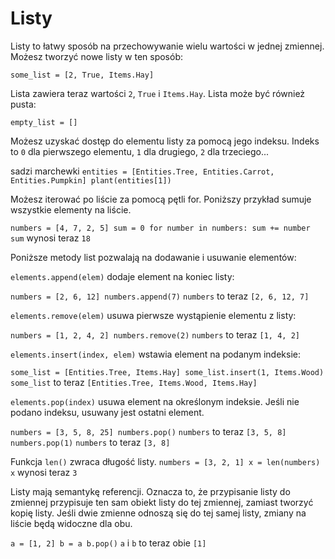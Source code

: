 # Listy
Listy to łatwy sposób na przechowywanie wielu wartości w jednej zmiennej.
Możesz tworzyć nowe listy w ten sposób:

`some_list = [2, True, Items.Hay]`

Lista zawiera teraz wartości `2`, `True` i `Items.Hay`.
Lista może być również pusta:

`empty_list = []`

Możesz uzyskać dostęp do elementu listy za pomocą jego indeksu. Indeks to `0` dla pierwszego elementu, `1` dla drugiego, `2` dla trzeciego...

sadzi marchewki
`entities = [Entities.Tree, Entities.Carrot, Entities.Pumpkin]
plant(entities[1])`

Możesz iterować po liście za pomocą pętli for. Poniższy przykład sumuje wszystkie elementy na liście.

`numbers = [4, 7, 2, 5]
sum = 0
for number in numbers:
	sum += number`
`sum` wynosi teraz `18`

Poniższe metody list pozwalają na dodawanie i usuwanie elementów:

`elements.append(elem)` dodaje element na koniec listy:

`numbers = [2, 6, 12]
numbers.append(7)`
`numbers` to teraz `[2, 6, 12, 7]`

`elements.remove(elem)` usuwa pierwsze wystąpienie elementu z listy:

`numbers = [1, 2, 4, 2]
numbers.remove(2)`
`numbers` to teraz `[1, 4, 2]`

`elements.insert(index, elem)` wstawia element na podanym indeksie:

`some_list = [Entities.Tree, Items.Hay]
some_list.insert(1, Items.Wood)`
`some_list` to teraz `[Entities.Tree, Items.Wood, Items.Hay]`

`elements.pop(index)` usuwa element na określonym indeksie.
Jeśli nie podano indeksu, usuwany jest ostatni element.

`numbers = [3, 5, 8, 25]
numbers.pop()`
`numbers` to teraz `[3, 5, 8]`
`numbers.pop(1)`
`numbers` to teraz `[3, 8]`

Funkcja `len()` zwraca długość listy.
`numbers = [3, 2, 1]
x = len(numbers)`
`x` wynosi teraz `3`

Listy mają semantykę referencji. Oznacza to, że przypisanie listy do zmiennej przypisuje ten sam obiekt listy do tej zmiennej, zamiast tworzyć kopię listy.
Jeśli dwie zmienne odnoszą się do tej samej listy, zmiany na liście będą widoczne dla obu.

`a = [1, 2]
b = a
b.pop()`
`a` i `b` to teraz obie `[1]`
